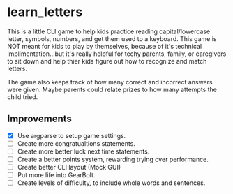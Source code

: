 # learn_letters
This is a little CLI game to help kids practice reading capital/lowercase letter, symbols,
numbers, and get them used to a keyboard. This game is NOT meant for kids to play by themselves, because of it's technical implimentation...but it's really helpful for techy parents, family, or caregivers to sit down and help thier kids figure out how to recognize and match letters.

The game also keeps track of how many correct and incorrect answers were given. Maybe parents
could relate prizes to how many attempts the child tried.
## Improvements
- [x] Use argparse to setup game settings.
- [ ] Create more congratualtions statements.
- [ ] Create more better luck next time statements.
- [ ] Create a better points system, rewarding trying over performance.
- [ ] Create better CLI layout (Mock GUI)
- [ ] Put more life into GearBolt.
- [ ] Create levels of difficulty, to include whole words and sentences.
